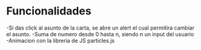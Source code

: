 # Funcionalidades

-Si das click al asunto de la carta, se abre un alert el cual permitira cambiar el asunto.
-Suma de numero desde 0 hasta n, siendo n un input del usuario
-Animacion con la libreria de JS particles.js
